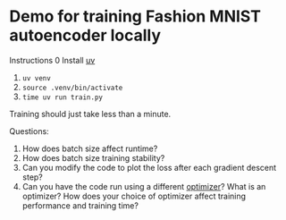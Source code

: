 # Demo for training Fashion MNIST autoencoder locally

Instructions
0 Install [uv](https://docs.astral.sh/uv/)
1. `uv venv`
2. `source .venv/bin/activate` 
3. `time uv run train.py`

Training should just take less than a minute.

Questions:
1. How does batch size affect runtime?
2. How does batch size training stability?
3. Can you modify the code to plot the loss after each gradient descent step?
4. Can you have the code run using a different [optimizer](https://ml-explore.github.io/mlx/build/html/python/optimizers.html#)? What is an optimizer? How does your choice of optimizer affect training performance and training time?

